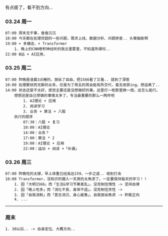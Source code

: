 有点疲了，看不到方向...

### 03.24 周一

	07:00 周末无干事，昏昏沉沉
	10:00 今天都在处理贷超的一些问题，需求上线、数据分析、问题排查.. 头晕脑胀啊
	19:00 + 多模态、+ Transformer 
		1. 晚上的CNN卷积神经听的我云里雾里，不知道所谓何..
	22:00 B站 + AI应用，

### 03.25 周二

	07:00 昨晚是凌晨3点睡的，放纵了自由，把1566看了又看.. 就到了深夜
	10:00 处理繁琐而无聊的业务，仅是为了周五的周会能有所交代，毫无收获ing。想逃离了..
	14:00 状态还是不太好，感觉主要还是没想做好的事。这里打一枪那里换一炮，这怎么能行。
	    想想还是自己想做的事情太多了，专注最重要的那么一两件吧
			1. AI理论 + 应用
			2. 阅读学习
			3. 业务 + 算法 + 八股
		执行的顺序
			07:30｜八股 + 复习
			10:00｜AI理论
			14:00｜业务？
			17:00｜算法 * 2
			19:00｜AI理论 + 应用
			22:00｜运动 + 阅读 +「补漏」


### 03.26 周三

	07:00 昨晚吃的太撑，早上体重已经高达159，一步之遥.. 收到打击
	10:00 Transformer，没知识的摄入一天真的太焦虑了。一定要保持每天的学习！！
		1. 因「大明1566」而「生活&学习节奏紊乱」，没克制住惰性 -> 坚持自律
		2. 因「晚上吃多」而「消化不良、身体不适」，没克制住贪性 -> 
		3. 因「自我消耗」而「意志消沉、身心疲惫」，自我放纵焦虑 -> 积极正向
		4. ...


---- 
### 周末

	1. 30以后.. -> 自身定位、大概方向..
